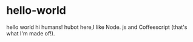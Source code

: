 # hello-world
hello world
hi humans!
hubot here,I like Node. js and Coffeescript (that's what I'm made of!).
